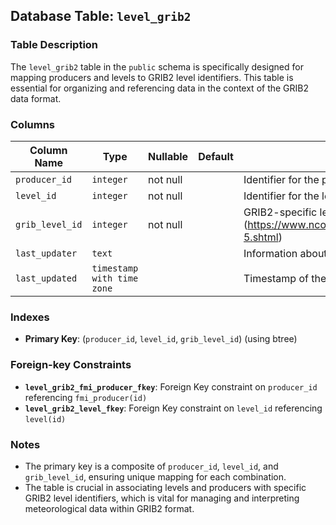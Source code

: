 ## Database Table: `level_grib2`

### Table Description
The `level_grib2` table in the `public` schema is specifically designed for mapping producers and levels to GRIB2 level identifiers. This table is essential for organizing and referencing data in the context of the GRIB2 data format.

### Columns
| Column Name    | Type                            | Nullable | Default | Description                                          |
| -------------- | ------------------------------- | -------- | ------- | ---------------------------------------------------- |
| `producer_id`  | `integer`                       | not null |         | Identifier for the producer.                         |
| `level_id`     | `integer`                       | not null |         | Identifier for the level.                            |
| `grib_level_id`| `integer`                       | not null |         | GRIB2-specific level identifier (https://www.nco.ncep.noaa.gov/pmb/docs/grib2/grib2_doc/grib2_table4-5.shtml)                     |
| `last_updater` | `text`                          |          |         | Information about who last updated the record.       |
| `last_updated` | `timestamp with time zone`      |          |         | Timestamp of the last update to the record.          |

### Indexes
- **Primary Key**: (`producer_id`, `level_id`, `grib_level_id`) (using btree)

### Foreign-key Constraints
- **`level_grib2_fmi_producer_fkey`**: Foreign Key constraint on `producer_id` referencing `fmi_producer(id)`
- **`level_grib2_level_fkey`**: Foreign Key constraint on `level_id` referencing `level(id)`

### Notes
- The primary key is a composite of `producer_id`, `level_id`, and `grib_level_id`, ensuring unique mapping for each combination.
- The table is crucial in associating levels and producers with specific GRIB2 level identifiers, which is vital for managing and interpreting meteorological data within GRIB2 format.

